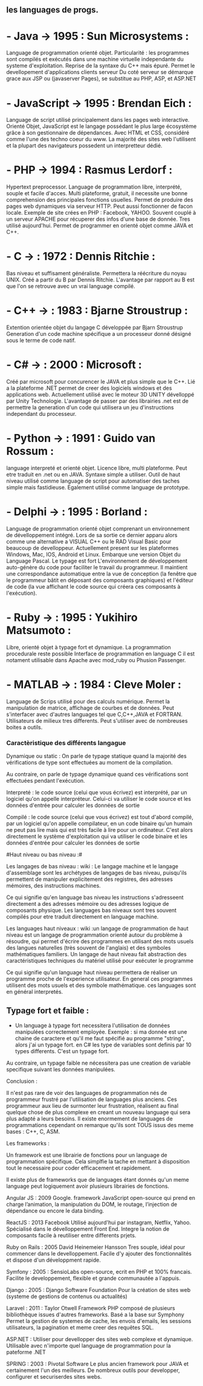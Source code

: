 ## les languages de progs. ##

# - Java -> 1995 : Sun Microsystems : #
Language de programmation orienté objet.
Particularité : les programmes sont compilés et exécutés dans une machine virtuelle independante du systeme d'exploitation.
Reprise de la syntaxe du C++ mais épuré.
Permet le devellopement d'applications clients serveur
Du coté serveur se démarque grace aux JSP ou (javaserver Pages), se substitue au PHP, ASP, et ASP.NET



# - JavaScript -> 1995 : Brendan Eich : #
Language de script utilisé  principalement dans les pages web interactive.
Orienté Objet, JavaScript est le langage possédant le plus large écosystème grâce à son gestionnaire de dépendances.
Avec HTML et CSS, considéré comme l'une des techno coeur du www.
La majorité des sites web l'utilisent et la plupart des navigateurs possedent un interpretteur dédié.



# - PHP -> 1994 : Rasmus Lerdorf : #
Hypertext preprocessor.
Language de programmation libre, interprété, souple et facile d'acces.
Multi plateforme, gratuit, il necessite une bonne comprehension des principales fonctions usuelles.
Permet de produire des pages web dynamiques via serveur HTTP.
Peut aussi fonctionner de facon locale.
Exemple de site crées en PHP : Facebook, YAHOO.
Souvent couplé à un serveur APACHE pour récuperer des infos d'une base de donnée.
Tres utilisé aujourd'hui. Permet de programmer en orienté objet comme JAVA et C++.



# - C -> : 1972 : Dennis Ritchie : #
Bas niveau et suffisament généraliste. Permettera la réécriture du noyau UNIX. Créé a partir du B par Dennis Ritchie.
L'avantage par rapport au B est que l'on se retrouve avec un vrai language compilé.



# - C++ -> : 1983 : Bjarne Stroustrup : #
Extention orientée objet du langage C développée par Bjarn Stroustrup
Generation d'un code machine spécifique a un processeur donné désigné sous le terme de code natif.



# - C# -> : 2000 : Microsoft : #
Créé par microsoft pour concurencer le JAVA et plus simple que le C++.
Lié a la plateforme .NET permet de creer des logiciels windows et des applications web.
Actuellement utilisé avec le moteur 3D UNITY dévelloppé par Unity Technologie.
L'avantage de passer par des librairies .net est de permettre la generation d'un code qui utilisera un jeu d'instructions independant du processeur. 



# - Python -> : 1991 : Guido van Rossum : #
language interpreté  et orienté objet.
Licence libre, multi plateforme. Peut etre traduit en .net ou en JAVA.
Syntaxe simple a utiliser. Outil de haut niveau utilisé comme language de script pour automatiser des taches simple mais fastidieuse.
Egalement utilisé comme language de prototype.



# - Delphi -> : 1995 : Borland : #
Language de programmation orienté objet comprenant un environnement de dévelloppement intégré.
Lors de sa sortie ce dernier apparu alors comme une alternative a VISUAL C++ ou le RAD Visual Basic pour beaucoup de develloppeur.
Actuellement present sur les plateformes  Windows, Mac, IOS, Android et Linux.
Embarque une version Objet du Language Pascal. Le typage est fort
L'environnement de développement auto-génère du code pour faciliter le travail du programmeur. Il maintient une correspondance automatique entre la vue de conception (la fenêtre que le programmeur bâtit en déposant des composants graphiques) et l'éditeur de code (la vue affichant le code source qui créera ces composants à l'exécution).



# - Ruby -> : 1995 : Yukihiro Matsumoto : #
Libre, orienté objet à typage fort et dynamique.
La programmation procedurale reste possible
Interface de programmation en language C il est notament utilisable dans Apache avec mod_ruby ou Phusion Passenger.




# - MATLAB -> : 1984 : Cleve Moler : #
Language de Scrips utilisé pour des calculs numérique.
Permet la manipulation de matrice, affichage de courbes et de données.
Peut s'interfacer avec d'autres languages tel que C,C++,JAVA et FORTRAN.
Utilisateurs de milieux tres differents. 
Peut s'utiliser avec de nombreuses boites a outils.




### Caractèristique des différents langague ###

Dynamique ou static : On parle de typage statique quand la majorité des vérifications de type sont effectuées au moment de la compilation.

Au contraire, on parle de typage dynamique quand ces vérifications sont effectuées pendant l'exécution.


Interpreté : le code source (celui que vous écrivez) est interprété, par un logiciel qu'on appelle interpréteur. Celui-ci va utiliser le code source et les données d'entrée pour calculer les données de sortie

Compilé : le code source (celui que vous écrivez) est tout d'abord compilé, par un logiciel qu'on appelle compilateur, en un code binaire qu'un humain ne peut pas lire mais qui est très facile à lire pour un ordinateur. C'est alors directement le système d'exploitation qui va utiliser le code binaire et les données d'entrée pour calculer les données de sortie

#Haut niveau ou bas niveau :#

Les langages de bas niveau : 
wiki : Le langage machine et le langage d'assemblage sont les archétypes de langages de bas niveau, puisqu'ils permettent de manipuler explicitement des registres, des adresses mémoires, des instructions machines.

Ce qui signifie qu'en language bas niveau les instructions s'adresseent directement a des adresses mémoire ou des adresses logique de composants physique. Les languages bas niveaux sont tres souvent compilés pour etre traduit directement en language machine.

Les languages haut niveaux : 
wiki :un langage de programmation de haut niveau est un langage de programmation orienté autour du problème à résoudre, qui permet d'écrire des programmes en utilisant des mots usuels des langues naturelles (très souvent de l'anglais) et des symboles mathématiques familiers. Un langage de haut niveau fait abstraction des caractéristiques techniques du matériel utilisé pour exécuter le programme

Ce qui signifie qu'un language haut niveau permettera de réaliser un programme proche de l'experience utilisateur.
En general ces programmes utilisent des mots usuels et des symbole mathématique. ces languages sont en général interpretés.


## Typage fort et faible :

 - Un language à typage fort necessitera l'utilisation de données manipulées correctement employée.
 Exemple : si ma donnée est une chaine de caractere et qu'il me faut spécifié au programme "string", alors j'ai un typage fort.
 en C# les type de variables sont definis par 10 types differents.
 C'est un typage fort.

Au contraire, un typage faible ne nécessitera pas une creation de variable specifique suivant les données manipulées.


Conclusion : 

Il n'est pas rare de voir des languages de programmation nés de programmeur frustré par l'utilisation de languages plus anciens.
Ces programmeur aux lieu de surmonter leur frustration, réalisent au final quelque chose de plus complexe en creant un nouveau language qui sera plus adapté a leurs besoins.
Il existe enormement de languages de programmations cependant on remarque qu'ils sont TOUS issus des meme bases : 
C++, C, ASM.


Les frameworks : 

Un framework est une librairie de fonctions pour un language de programmation spécifique.
Cela simplfie la tache en mettant à disposition tout le necessaire pour coder efficacement et rapidement.

Il existe plus de frameworks que de languages étant donnés qu'un meme language peut logiquement avoir plusieurs librairies de fonctions.


Angular JS : 2009 Google.
framework JavaScript open-source qui prend en charge l’animation, la manipulation du DOM, le routage, l’injection de dépendance ou encore le data binding.


ReactJS : 2013 Facebook
Utilisé aujourd'hui par instagram, Netflix, Yahoo.
Spécialisé dans le dévelloppement Front End.
Integre la notion de composants facile à reutiliser entre differents prjets.


Ruby on Rails : 2005 David Heinemeier Hansson 
Tres souple, idéal pour commencer dans le develloppement.
Facile d'y ajouter des fonctionnalités et dispose d'un développment rapide.


Symfony : 2005 : SensioLabs open-source, ecrit en PHP et 100% francais.
Facilite le developpement, flexible et grande communautée a l'appuis.


Django : 2005 : Django Software Foundation
Pour la création de sites web (systeme de gestions de contenus ou actualités)


Laravel : 2011 : Taylor Otwell
Framework PHP composé de plusieurs bibliothèque issues d'autres frameworks. Basé a la base sur Symphony
Permet la gestion de systemes de cache, les envois d'emails, les sessions utilisateurs, la pagination et meme creer des requêtes SQL.


ASP.NET : Utiliser pour devellopper des sites web complexe et dynamique. Utilisable avec n'importe quel language de programmation pour la pateforme .NET


SPRING : 2003 : Pivotal Software
Le plus ancien framework pour JAVA et certainement l'un des meilleurs. De nombreux outils pour developper, configurer et securiserdes sites webs.

